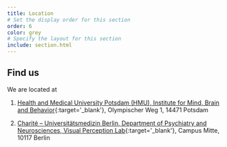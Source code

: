 ```yaml
---
title: Location
# Set the display order for this section
order: 6
color: grey
# Specify the layout for this section
include: section.html
---
```

## Find us

We are located at 

1) [Health and Medical University Potsdam (HMU), Institute for Mind, Brain and Behavior](https://www.health-and-medical-university.de/Forschung/imbb-institute-for-mind-brain-and-behavior/){:target='\_blank'}, Olympischer Weg 1, 14471 Potsdam

2) [Charité – Universitätsmedizin Berlin, Department of Psychiatry and Neurosciences, Visual Perception Lab](https://psychiatrie-psychotherapie.charite.de/en/research/computational_neuroimaging/visual_perception_lab/){:target='\_blank'}, Campus Mitte, 10117 Berlin

<div style="margin-bottom: 800px"></div>
